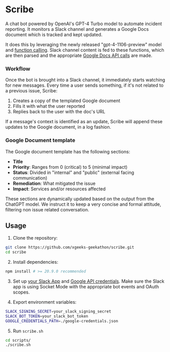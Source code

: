 # Scribe

A chat bot powered by OpenAI's GPT-4 Turbo model to automate incident reporting. It monitors a Slack channel and generates a Google Docs document which is tracked and kept updated.

It does this by leveraging the newly released "gpt-4-1106-preview" model and [function calling](https://platform.openai.com/docs/guides/function-calling). Slack channel content is fed to these functions, which are then parsed and the appropriate [Google Docs API calls](https://developers.google.com/docs/api/reference/rest) are made.

### Workflow

Once the bot is brought into a Slack channel, it immediately starts watching for new messages. Every time a user sends something, if it's not related to a previous issue, Scribe:

1. Creates a copy of the templated Google document
2. Fills it with what the user reported
3. Replies back to the user with the doc's URL

If a message's context is identified as an update, Scribe will append these updates to the Google document, in a log fashion.

### Google Document template

The Google document template has the following sections:

- **Title**
- **Priority**: Ranges from 0 (critical) to 5 (minimal impact)
- **Status**: Divided in "internal" and "public" (external facing communication)
- **Remediation**: What mitigated the issue
- **Impact**: Services and/or resources affected

These sections are dynamically updated based on the output from the ChatGPT model. We instruct it to keep a very concise and formal attitude, filtering non issue related conversation.

## Usage

1. Clone the repository:

```bash
git clone https://github.com/xgeeks-geekathon/scribe.git
cd scribe
```

2. Install dependencies:

```bash
npm install # >= 20.9.0 recommended
```

3. Set up [your Slack App](https://www.twilio.com/blog/how-to-build-a-slackbot-in-socket-mode-with-python) and [Google API credentials](https://developers.google.com/identity/protocols/oauth2). Make sure the Slack app is using Socket Mode with the appropriate bot events and OAuth scopes.

4. Export environment variables:

```bash
SLACK_SIGNING_SECRET=your_slack_signing_secret
SLACK_BOT_TOKEN=your_slack_bot_token
GOOGLE_CREDENTIALS_PATH=./google-credentials.json
```

5. Run `scribe.sh`

```bash
cd scripts/
./scribe.sh
```
